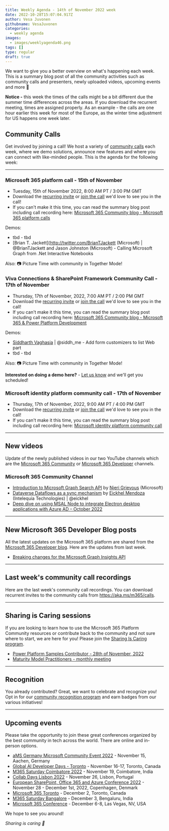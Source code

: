 ```yaml
---
title: Weekly Agenda - 14th of November 2022 week
date: 2022-10-28T15:07:04.917Z
author: Vesa Juvonen
githubname: VesaJuvonen
categories:
  - weekly agenda
images:
  - images/weeklyagenda46.png
tags: []
type: regular
draft: true
---
```


We want to give you a better overview on what's happening each week. This is a summary blog post of all the community activities such as community calls and presenters, newly uploaded videos, upcoming events and more 🚀

**Notice -** this week the times of the calls might be a bit different due the summer time differences across the areas. If you download the recurrent meeting, times are assigned properly. As an example - the calls are one hour earlier this week for most of the Europe, as the winter time adjustment for US happens one week later.

## Community Calls

Get involved by joining a call! We host a variety of [community calls](https://aka.ms/m365/calls) each week, where we demo solutions, announce new features and where you can connect with like-minded people. This is the agenda for the following week:

---

### Microsoft 365 platform call - 15th of November

* Tuesday, 15th of November 2022, 8:00 AM PT / 3:00 PM GMT
* Download the [recurring invite](https://aka.ms/m365-dev-call) or [join the call](https://aka.ms/m365-dev-call-join) we'd love to see you in the call!
* If you can't make it this time, you can read the summary blog post including call recording here: [Microsoft 365 Community blog - Microsoft 365 platform calls](https://pnp.github.io/blog/categories/microsoft-365-platform-call/)

Demos: 

* tbd - tbd
* [Brian T. Jackett](http://twitter.com/BrianTJackett (Microsoft) | @BrianTJackett and Jason Johnston (Microsoft) - Calling Microsoft Graph from .Net Interactive Notebooks

Also: 📷 Picture Time with community in Together Mode!

### Viva Connections & SharePoint Framework Community Call - 17th of November

* Thursday, 17th of November, 2022, 7:00 AM PT / 2:00 PM GMT
* Download the [recurring invite](https://aka.ms/spdev-sig-call) or [join the call](https://aka.ms/spdev-sig-call-join) we'd love to see you in the call!
* If you can't make it this time, you can read the summary blog post including call recording here: [Microsoft 365 Community blog - Microsoft 365 & Power Platform Development](https://pnp.github.io/blog/categories/microsoft-365-developer-community-call/)

Demos: 

* [Siddharth Vaghasia](https://twitter.com/siddh_me) | @siddh_me - Add form customizers to list Web part
* tbd - tbd

Also: 📷 Picture Time with community in Together Mode!

**Interested on doing a demo here?** - [Let us know](https://aka.ms/m365pnp/request/demo) and we'll get you scheduled!

### Microsoft identity platform community call - 17th of November

* Thursday, 17th of November, 2022, 9:00 AM PT / 4:00 PM GMT
* Download the [recurring invite](https://aka.ms/IDDEVCommunityCall) or [join the call](https://aka.ms/IDDEVCommunityCall-join) we'd love to see you in the call!
* If you can't make it this time, you can read the summary blog post including call recording here: [Microsoft identity platform community call](https://pnp.github.io/blog/categories/microsoft-identity-platform-community-call/)

---

## New videos

Update of the newly published videos in our two YouTube channels which are the [Microsoft 365 Community](https://www.youtube.com/channel/UC_mKdhw-V6CeCM7gTo_Iy7w) or [Microsoft 365 Developer](https://www.youtube.com/channel/UCV_6HOhwxYLXAGd-JOqKPoQ) channels.

### Microsoft 365 Community Channel

* [Introduction to Microsoft Graph Search API](https://www.youtube.com/watch?v=KAsyBgKf-RU&t=7s) by [Njeri Grievous](https://www.linkedin.com/in/njerigrevious/) (Microsoft)
* [Dataverse Dataflows as a sync mechanism](https://www.youtube.com/watch?v=lnzoMAW6-Oo&t=5s) by [Eickhel Mendoza](https://twitter.com/eickhel) (Intelequia Technologies) | @eickhel
* [Deep dive on using MSAL Node to integrate Electron desktop applications with Azure AD – October 2022](https://www.youtube.com/watch?v=JOykhyP0x8M&t=7s)

---

## New Microsoft 365 Developer Blog posts

All the latest updates on the Microsoft 365 platform are shared from the [Microsoft 365 Developer blog](https://devblogs.microsoft.com/microsoft365dev/). Here are the updates from last week.

* [Breaking changes for the Microsoft Graph Insights API](https://devblogs.microsoft.com/microsoft365dev/breaking-changes-for-the-microsoft-graph-insights-api/)

---

## Last week's community call recordings

Here are the last week's community call recordings. You can download recurrent invites to the community calls from https://aka.ms/m365/calls.



---

## Sharing is Caring sessions

If you are looking to learn how to use the Microsoft 365 Platform Community resources or contribute back to the community and not sure where to start, we are here for you! Please join the [Sharing Is Caring program](https://pnp.github.io/sharing-is-caring/).

* [Power Platform Samples Contributor - 28th of November, 2022](https://forms.office.com/pages/responsepage.aspx?id=KtIy2vgLW0SOgZbwvQuRaXDXyCl9DkBHq4A2OG7uLpdUN0hMNTRPWVVWTkhFTk9QQzhFSTRIS1JLSC4u)
* [Maturity Model Practitioners - monthly meeting](https://aka.ms/mm4m365/invite)

---

## Recognition

You already contributed? Great, we want to celebrate and recognize you! Opt in for our [community recognition program](https://pnp.github.io/recognitionprogram/) and earn badges from our various initiatives! 

---

## Upcoming events

Please take the opportunity to join these great conferences organized by the best community in tech across the world. There are online and in-person options.


* [aMS Germany Microsoft Community Event 2022](https://www.bechtle.com/de-en/about-bechtle/events/amsgermany) - November 15, Aachen, Germany
* [Global AI Developer Days - Toronto](https://globalai.community/) - November 16-17, Toronto, Canada
* [M365 Saturday Coimbatore 2022](https://athen.tech/M365-Saturday-Coimbatore-2022/) - November 19, Coimbatore, India
* [Collab Days Lisbon 2022](https://www.collabdays.org/2022-lisbon/) - November 26, Lisbon, Portugal
* [​​​​​​​European SharePoint, Office 365 and Azure Conference 2022](https://www.sharepointeurope.com/) - November 28 - December 1st, 2022, Copenhagen, Denmark
* [Microsoft 365 Toronto](https://www.communitydays.org/event/2022-12-02/microsoft-365-toronto) - December 2, Toronto, Canada
* [M365 Saturday Bangalore](https://www.communitydays.org/event/2022-12-03/m365-saturday-bangalore-2022) - December 3, Bengaluru, India
* [Microsoft 365 Conference](https://m365conf.com/#!/) - December 6-8, Las Vegas, NV, USA

We hope to see you around!

_Sharing is caring 🧡_

